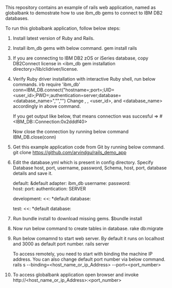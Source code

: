 This repository contains an example of rails web application, named as globalbank to demostrate how to use ibm_db gems to connect to IBM DB2 databases.

To run this globalbank application, follow below steps:

1. Install latest version of Ruby and Rails.

2. Install ibm_db gems with below command.
   gem install rails

3. If you are connecting to IBM DB2 zOS or iSeries database, copy DB2Connect license in <ibm_db gem installation directory>/lib/clidriver/license.

4. Verify Ruby driver installation with interactive Ruby shell, run below commands.
	irb
	require 'ibm_db'
	conn=IBM_DB.connect("hostname=<hostname>;port=<port>;UID=<user_id>;PWD=<password>;authentication=server;database=<database_name>","","")
	Change <hostname>, <port>, <user_id>, <password> and <database_name> accordingly in above command.
      
	If you get output like below, that means connection was succesful
	=> #<IBM_DB::Connection:0x2dddf40>
	
	Now close the connection by running below command
	IBM_DB.close(conn)

5. Get this example application code from Git by running below command.
   git clone https://github.com/arvindgu/rails_demo_app
   
6. Edit the database.yml which is present in config directory.
	Specify Database host, port, username, password, Schema, host, port, database  details and save it.

	default: &default
	  adapter: ibm_db
	  username: <username>
	  password: <password>  	  
	  host: <hostname>
	  port: <port>
	  authentication: SERVER
	  
	development:
	  <<: *default
	  database: <database>
 
	test:
		<<: *default
		database: <database>
  
7. Run bundle install to download missing gems.
	$bundle install	

8. Now run below command to create tables in database.
   rake db:migrate	

9. Run below comamnd to start web server. By default it runs on localhost and 3000 as default port number.
   rails server   

   To access remotely, you need to start with binding the machine IP address. You can also change default port number via below command.
   rails s --binding=<host_name_or_ip_Address> --port=<port_number>
   
10. To access globalbank application open browser and invoke 
	http://<host_name_or_ip_Address>:<port_number>   
	
	
	
	
	
	
	
	
	
	
	